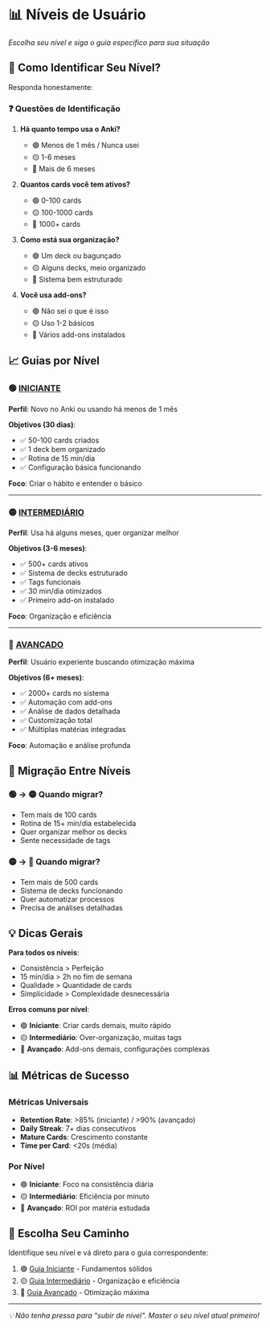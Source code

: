 # 📊 Níveis de Usuário

*Escolha seu nível e siga o guia específico para sua situação*

## 🎯 Como Identificar Seu Nível?

Responda honestamente:

### ❓ Questões de Identificação

1. **Há quanto tempo usa o Anki?**
   - 🟢 Menos de 1 mês / Nunca usei
   - 🟡 1-6 meses 
   - 🔴 Mais de 6 meses

2. **Quantos cards você tem ativos?**
   - 🟢 0-100 cards
   - 🟡 100-1000 cards
   - 🔴 1000+ cards

3. **Como está sua organização?**
   - 🟢 Um deck ou bagunçado
   - 🟡 Alguns decks, meio organizado
   - 🔴 Sistema bem estruturado

4. **Você usa add-ons?**
   - 🟢 Não sei o que é isso
   - 🟡 Uso 1-2 básicos
   - 🔴 Vários add-ons instalados

## 📈 Guias por Nível

### 🟢 [INICIANTE](iniciante.md)
**Perfil**: Novo no Anki ou usando há menos de 1 mês

**Objetivos (30 dias)**:
- ✅ 50-100 cards criados
- ✅ 1 deck bem organizado  
- ✅ Rotina de 15 min/dia
- ✅ Configuração básica funcionando

**Foco**: Criar o hábito e entender o básico

---

### 🟡 [INTERMEDIÁRIO](intermediario.md)
**Perfil**: Usa há alguns meses, quer organizar melhor

**Objetivos (3-6 meses)**:
- ✅ 500+ cards ativos
- ✅ Sistema de decks estruturado
- ✅ Tags funcionais
- ✅ 30 min/dia otimizados
- ✅ Primeiro add-on instalado

**Foco**: Organização e eficiência

---

### 🔴 [AVANÇADO](avancado.md)  
**Perfil**: Usuário experiente buscando otimização máxima

**Objetivos (6+ meses)**:
- ✅ 2000+ cards no sistema
- ✅ Automação com add-ons
- ✅ Análise de dados detalhada
- ✅ Customização total
- ✅ Múltiplas matérias integradas

**Foco**: Automação e análise profunda

## 🚀 Migração Entre Níveis

### 🟢 → 🟡 Quando migrar?
- Tem mais de 100 cards
- Rotina de 15+ min/dia estabelecida
- Quer organizar melhor os decks
- Sente necessidade de tags

### 🟡 → 🔴 Quando migrar?  
- Tem mais de 500 cards
- Sistema de decks funcionando
- Quer automatizar processos
- Precisa de análises detalhadas

## 💡 Dicas Gerais

**Para todos os níveis**:
- Consistência > Perfeição
- 15 min/dia > 2h no fim de semana  
- Qualidade > Quantidade de cards
- Simplicidade > Complexidade desnecessária

**Erros comuns por nível**:
- 🟢 **Iniciante**: Criar cards demais, muito rápido
- 🟡 **Intermediário**: Over-organização, muitas tags
- 🔴 **Avançado**: Add-ons demais, configurações complexas

## 📊 Métricas de Sucesso

### Métricas Universais
- **Retention Rate**: >85% (iniciante) / >90% (avançado)
- **Daily Streak**: 7+ dias consecutivos
- **Mature Cards**: Crescimento constante
- **Time per Card**: <20s (média)

### Por Nível
- 🟢 **Iniciante**: Foco na consistência diária
- 🟡 **Intermediário**: Eficiência por minuto
- 🔴 **Avançado**: ROI por matéria estudada

## 🎯 Escolha Seu Caminho

Identifique seu nível e vá direto para o guia correspondente:

1. 🟢 [Guia Iniciante](iniciante.md) - Fundamentos sólidos
2. 🟡 [Guia Intermediário](intermediario.md) - Organização e eficiência  
3. 🔴 [Guia Avançado](avancado.md) - Otimização máxima

---

*💡 Não tenha pressa para "subir de nível". Master o seu nível atual primeiro!*
